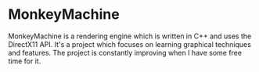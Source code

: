 # MonkeyMachine

MonkeyMachine is a rendering engine which is written in C++ and uses the DirectX11 API. It's a project which focuses on learning graphical techniques and features. The project is constantly improving when I have some free time for it.
